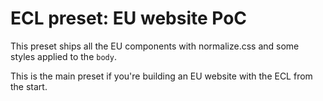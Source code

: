# ECL preset: EU website PoC

This preset ships all the EU components with normalize.css and some styles applied to the `body`.

This is the main preset if you're building an EU website with the ECL from the start.
